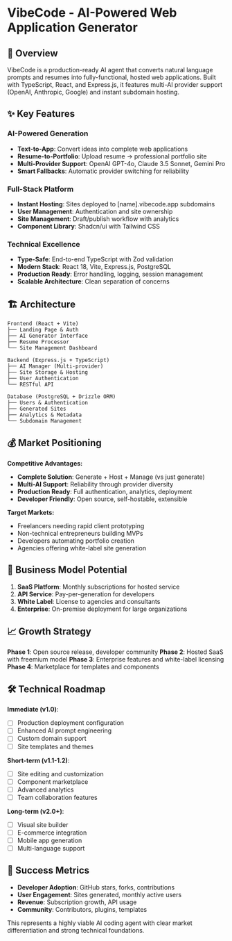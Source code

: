# VibeCode - AI-Powered Web Application Generator

## 🚀 Overview

VibeCode is a production-ready AI agent that converts natural language prompts and resumes into fully-functional, hosted web applications. Built with TypeScript, React, and Express.js, it features multi-AI provider support (OpenAI, Anthropic, Google) and instant subdomain hosting.

## ✨ Key Features

### AI-Powered Generation

- **Text-to-App**: Convert ideas into complete web applications
- **Resume-to-Portfolio**: Upload resume → professional portfolio site
- **Multi-Provider Support**: OpenAI GPT-4o, Claude 3.5 Sonnet, Gemini Pro
- **Smart Fallbacks**: Automatic provider switching for reliability

### Full-Stack Platform

- **Instant Hosting**: Sites deployed to [name].vibecode.app subdomains
- **User Management**: Authentication and site ownership
- **Site Management**: Draft/publish workflow with analytics
- **Component Library**: Shadcn/ui with Tailwind CSS

### Technical Excellence

- **Type-Safe**: End-to-end TypeScript with Zod validation
- **Modern Stack**: React 18, Vite, Express.js, PostgreSQL
- **Production Ready**: Error handling, logging, session management
- **Scalable Architecture**: Clean separation of concerns

## 🏗 Architecture

```
Frontend (React + Vite)
├── Landing Page & Auth
├── AI Generator Interface
├── Resume Processor
└── Site Management Dashboard

Backend (Express.js + TypeScript)
├── AI Manager (Multi-provider)
├── Site Storage & Hosting
├── User Authentication
└── RESTful API

Database (PostgreSQL + Drizzle ORM)
├── Users & Authentication
├── Generated Sites
├── Analytics & Metadata
└── Subdomain Management
```

## 💰 Market Positioning

**Competitive Advantages:**

- **Complete Solution**: Generate + Host + Manage (vs just generate)
- **Multi-AI Support**: Reliability through provider diversity
- **Production Ready**: Full authentication, analytics, deployment
- **Developer Friendly**: Open source, self-hostable, extensible

**Target Markets:**

- Freelancers needing rapid client prototyping
- Non-technical entrepreneurs building MVPs
- Developers automating portfolio creation
- Agencies offering white-label site generation

## 🚀 Business Model Potential

1. **SaaS Platform**: Monthly subscriptions for hosted service
2. **API Service**: Pay-per-generation for developers
3. **White Label**: License to agencies and consultants
4. **Enterprise**: On-premise deployment for large organizations

## 📈 Growth Strategy

**Phase 1**: Open source release, developer community
**Phase 2**: Hosted SaaS with freemium model
**Phase 3**: Enterprise features and white-label licensing
**Phase 4**: Marketplace for templates and components

## 🛠 Technical Roadmap

**Immediate (v1.0)**:

- [ ] Production deployment configuration
- [ ] Enhanced AI prompt engineering
- [ ] Custom domain support
- [ ] Site templates and themes

**Short-term (v1.1-1.2)**:

- [ ] Site editing and customization
- [ ] Component marketplace
- [ ] Advanced analytics
- [ ] Team collaboration features

**Long-term (v2.0+)**:

- [ ] Visual site builder
- [ ] E-commerce integration
- [ ] Mobile app generation
- [ ] Multi-language support

## 🎯 Success Metrics

- **Developer Adoption**: GitHub stars, forks, contributions
- **User Engagement**: Sites generated, monthly active users
- **Revenue**: Subscription growth, API usage
- **Community**: Contributors, plugins, templates

This represents a highly viable AI coding agent with clear market differentiation and strong technical foundations.
